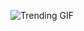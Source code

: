 
<!-- GIF_SECTION -->
![Trending GIF](https://media0.giphy.com/media/v1.Y2lkPThiYjIxNzcybnlmYmdsenlxNGY0ejd4b2h3bzJxNmtsN2hjbDU0aGRjbG0waWdqdiZlcD12MV9naWZzX3NlYXJjaCZjdD1n/3oKIPnAiaMCws8nOsE/giphy.gif)
<!-- END_GIF_SECTION -->
